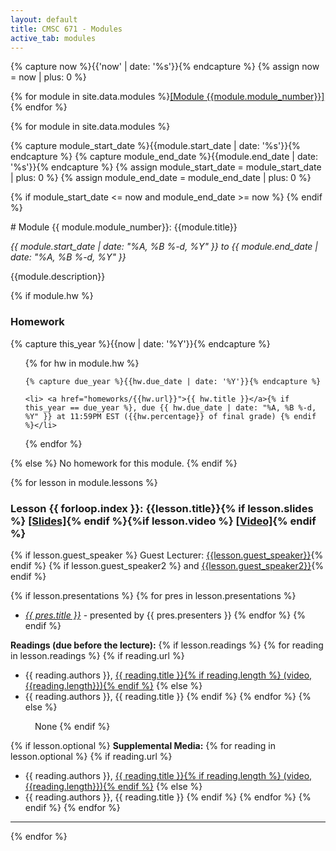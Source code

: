 ```yaml
---
layout: default
title: CMSC 671 - Modules
active_tab: modules
---
```

<!-- Create a HTML anchor for the most recent module -->
{% capture now %}{{'now' | date: '%s'}}{% endcapture %}
{% assign now = now | plus: 0 %}
<!-- End create a HTML anchor for the most recent module -->

{% for module in site.data.modules %}<a href="#module{{module.module_number}}">[Module {{module.module_number}}]</a> {% endfor %}


{% for module in site.data.modules %}


<!-- Create a HTML anchor for the most recent module -->
{% capture module_start_date %}{{module.start_date | date: '%s'}}{% endcapture %}
{% capture module_end_date %}{{module.end_date | date: '%s'}}{% endcapture %}
{% assign module_start_date = module_start_date | plus: 0 %}
{% assign module_end_date = module_end_date | plus: 0 %}


{% if module_start_date <= now and module_end_date >= now %}
<a name="now"></a>
{% endif %}
<div id="module{{ module.module_number}}"></div>
# Module {{ module.module_number}}: {{module.title}}

<i>{{ module.start_date | date: "%A, %B %-d, %Y" }} to {{ module.end_date | date: "%A, %B %-d, %Y" }}</i>


{{module.description}}

{% if module.hw %} 
### Homework
{% capture this_year %}{{now | date: '%Y'}}{% endcapture %}
<ul>
{% for hw in module.hw %}

	{% capture due_year %}{{hw.due_date | date: '%Y'}}{% endcapture %}

	<li> <a href="homeworks/{{hw.url}}">{{ hw.title }}</a>{% if this_year == due_year %}, due {{ hw.due_date | date: "%A, %B %-d, %Y" }} at 11:59PM EST ({{hw.percentage}} of final grade) {% endif %}</li>
{% endfor %}
</ul>
{% else %}
No homework for this module.
{% endif %}


{% for lesson in module.lessons %}
### Lesson {{ forloop.index }}: {{lesson.title}}{% if lesson.slides %} [[Slides]]({{lesson.slides}}){% endif %}{%if lesson.video %} [[Video]]({{lesson.video}}){% endif %}
{% if lesson.guest_speaker %} Guest Lecturer: <a href="{{ lesson.guest_url }}">{{lesson.guest_speaker}}</a>{% endif %}
{% if lesson.guest_speaker2 %} and <a href="{{ lesson.guest_url2 }}">{{lesson.guest_speaker2}}</a>{% endif %}

{% if lesson.presentations %}
{% for pres in lesson.presentations %}
*  <i><a href="{{ pres.url }}">{{ pres.title }}</a></i> - presented by {{ pres.presenters }}
{% endfor %}
{% endif %}


<b>Readings (due before the lecture):</b>
{% if lesson.readings %}
{% for reading in lesson.readings %}
{% if reading.url %}
*  {{ reading.authors }}, <a href="{{ reading.url }}">{{ reading.title }}{% if reading.length %} (video, {{reading.length}}){% endif %}</a>
{% else %}
*  {{ reading.authors }}, {{ reading.title }}
{% endif %}
{% endfor %}
{% else %}
<div style="display: inline-block; margin-left: 39px;">None</div>
{% endif %}

{% if lesson.optional %} 
<b>Supplemental Media:</b>
{% for reading in lesson.optional %}
{% if reading.url %}
*  {{ reading.authors }}, <a href="{{ reading.url }}">{{ reading.title }}{% if reading.length %} (video, {{reading.length}}){% endif %}</a> 
{% else %}
*  {{ reading.authors }}, {{ reading.title }}
{% endif %}
{% endfor %}
{% endif %}
{% endfor %}

<hr>

{% endfor %}
